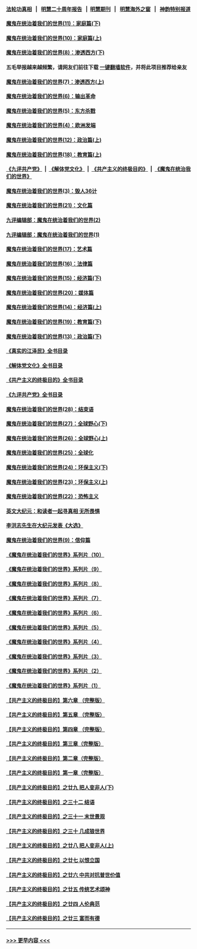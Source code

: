 #### [法轮功真相](https://github.com/gfw-breaker/truth/blob/master/README.md?t=0) &nbsp;&nbsp;|&nbsp;&nbsp; [明慧二十周年报告](https://github.com/gfw-breaker/mh-reports/blob/master/README.md?t=0) &nbsp;&nbsp;|&nbsp;&nbsp;[明慧期刊](https://github.com/gfw-breaker/mh-qikan) &nbsp;&nbsp;|&nbsp;&nbsp; [明慧海外之窗](https://github.com/gfw-breaker/mh-news/blob/master/README.md?t=0) &nbsp;&nbsp;|&nbsp;&nbsp; [神韵特别报道](https://github.com/gfw-breaker/mh-news/blob/master/shenyun.md?t=0)
#### [魔鬼在统治着我们的世界(11)：家庭篇(下)](../pages/nsc422/n10440961.md?t=12091901) 
#### [魔鬼在统治着我们的世界(10)：家庭篇(上)](../pages/nsc422/n10435448.md?t=12091901) 
#### [魔鬼在统治着我们的世界(8)：渗透西方(下)](../pages/nsc422/n10429603.md?t=12091901) 
#### 五毛举报越来越频繁，请网友们前往下载 [一键翻墙软件](https://github.com/gfw-breaker/ssr-accounts)，并将此项目推荐给亲友
#### [魔鬼在统治着我们的世界(7)：渗透西方(上)](../pages/nsc422/n10426013.md?t=12091901) 
#### [魔鬼在统治着我们的世界(6)：输出革命](../pages/nsc422/n10421536.md?t=12091901) 
#### [魔鬼在统治着我们的世界(5)：东方杀戮](../pages/nsc422/n10417707.md?t=12091901) 
#### [魔鬼在统治着我们的世界(4)：欧洲发端](../pages/nsc422/n10414890.md?t=12091901) 
#### [魔鬼在统治着我们的世界(12)：政治篇(上)](../pages/nsc422/n10444576.md?t=12091901) 
#### [魔鬼在统治着我们的世界(18)：教育篇(上)](../pages/nsc422/n10526970.md?t=12091901) 
#### [《九评共产党》](https://github.com/begood0513/9ping.md/blob/master/README.md) &nbsp;|&nbsp; [《解体党文化》](../../../../jtdwh.md/blob/master/README.md)  &nbsp;|&nbsp; [《共产主义的终极目的》](../../../../gczydzjmd.md/blob/master/README.md) &nbsp;|&nbsp; [《魔鬼在统治我们的世界》](../../../../mgztzwmdsj.md/blob/master/README.md) 
#### [魔鬼在统治着我们的世界(3)：毁人36计](../pages/nsc422/n10411583.md?t=12091901) 
#### [魔鬼在统治着我们的世界(21)：文化篇](../pages/nsc422/n10597706.md?t=12091901) 
#### [九评编辑部：魔鬼在统治着我们的世界(2)](../pages/nsc422/n10410036.md?t=12091901) 
#### [九评编辑部：魔鬼在统治着我们的世界(1)](../pages/nsc422/n10406825.md?t=12091901) 
#### [魔鬼在统治着我们的世界(17)：艺术篇](../pages/nsc422/n10499093.md?t=12091901) 
#### [魔鬼在统治着我们的世界(16)：法律篇](../pages/nsc422/n10485969.md?t=12091901) 
#### [魔鬼在统治着我们的世界(15)：经济篇(下)](../pages/nsc422/n10469975.md?t=12091901) 
#### [魔鬼在统治着我们的世界(20)：媒体篇](../pages/nsc422/n10586579.md?t=12091901) 
#### [魔鬼在统治着我们的世界(14)：经济篇(上)](../pages/nsc422/n10457370.md?t=12091901) 
#### [魔鬼在统治着我们的世界(19)：教育篇(下)](../pages/nsc422/n10564808.md?t=12091901) 
#### [魔鬼在统治着我们的世界(13)：政治篇(下)](../pages/nsc422/n10448270.md?t=12091901) 
#### [《真实的江泽民》全书目录](../pages/nsc422/n13721399.md?t=12091901) 
#### [《解体党文化》全书目录](../pages/nsc422/n13721157.md?t=12091901) 
#### [《共产主义的终极目的》全书目录](../pages/nsc422/n13721048.md?t=12091901) 
#### [《九评共产党》全书目录](../pages/nsc422/n13708085.md?t=12091901) 
#### [魔鬼在统治着我们的世界(28)：结束语](../pages/nsc422/n10936246.md?t=12091901) 
#### [魔鬼在统治着我们的世界(27)：全球野心(下)](../pages/nsc422/n10928319.md?t=12091901) 
#### [魔鬼在统治着我们的世界(26)：全球野心(上)](../pages/nsc422/n10900318.md?t=12091901) 
#### [魔鬼在统治着我们的世界(25)：全球化](../pages/nsc422/n10788205.md?t=12091901) 
#### [魔鬼在统治着我们的世界(24)：环保主义(下)](../pages/nsc422/n10695307.md?t=12091901) 
#### [魔鬼在统治着我们的世界(23)：环保主义(上)](../pages/nsc422/n10688613.md?t=12091901) 
#### [魔鬼在统治着我们的世界(22)：恐怖主义](../pages/nsc422/n10614727.md?t=12091901) 
#### [英文大纪元：和读者一起寻真相 无所畏惧](../pages/nsc422/n12542027.md?t=12091901) 
#### [李洪志先生在大纪元发表《大选》](../pages/nsc422/n12534746.md?t=12091901) 
#### [魔鬼在统治着我们的世界(9)：信仰篇](../pages/nsc422/n10432159.md?t=12091901) 
#### [《魔鬼在统治着我们的世界》系列片（10）](../pages/nsc422/n12292670.md?t=12091901) 
#### [《魔鬼在统治着我们的世界》系列片（9）](../pages/nsc422/n12290859.md?t=12091901) 
#### [《魔鬼在统治着我们的世界》系列片（8）](../pages/nsc422/n12287445.md?t=12091901) 
#### [《魔鬼在统治着我们的世界》系列片（7）](../pages/nsc422/n12283425.md?t=12091901) 
#### [《魔鬼在统治着我们的世界》系列片（6）](../pages/nsc422/n12282314.md?t=12091901) 
#### [《魔鬼在统治着我们的世界》系列片（5）](../pages/nsc422/n12281419.md?t=12091901) 
#### [《魔鬼在统治着我们的世界》系列片（4）](../pages/nsc422/n12274024.md?t=12091901) 
#### [《魔鬼在统治着我们的世界》系列片（3）](../pages/nsc422/n12271322.md?t=12091901) 
#### [《魔鬼在统治着我们的世界》系列片（2）](../pages/nsc422/n12269049.md?t=12091901) 
#### [《魔鬼在统治着我们的世界》系列片（1）](../pages/nsc422/n12267575.md?t=12091901) 
#### [【共产主义的终极目的】第六章 （完整版）](../pages/nsc422/n11428913.md?t=12091901) 
#### [【共产主义的终极目的】第五章 （完整版）](../pages/nsc422/n11428912.md?t=12091901) 
#### [【共产主义的终极目的】第四章 （完整版）](../pages/nsc422/n11428907.md?t=12091901) 
#### [【共产主义的终极目的】第三章（完整版）](../pages/nsc422/n11428848.md?t=12091901) 
#### [【共产主义的终极目的】第二章（完整版）](../pages/nsc422/n11428831.md?t=12091901) 
#### [【共产主义的终极目的】第一章（完整版）](../pages/nsc422/n11417651.md?t=12091901) 
#### [【共产主义的终极目的】之廿九 把人变非人(下)](../pages/nsc422/n11344140.md?t=12091901) 
#### [【共产主义的终极目的】之三十二 结语](../pages/nsc422/n11360535.md?t=12091901) 
#### [【共产主义的终极目的】之三十一 末世景观](../pages/nsc422/n11351129.md?t=12091901) 
#### [【共产主义的终极目的】之三十 几成狼世界](../pages/nsc422/n11348280.md?t=12091901) 
#### [【共产主义的终极目的】之廿八 把人变非人(上)](../pages/nsc422/n11340492.md?t=12091901) 
#### [【共产主义的终极目的】之廿七 以恨立国](../pages/nsc422/n11336944.md?t=12091901) 
#### [【共产主义的终极目的】之廿六 中共对抗普世价值](../pages/nsc422/n11324785.md?t=12091901) 
#### [【共产主义的终极目的】之廿五 传统艺术颂神](../pages/nsc422/n11296396.md?t=12091901) 
#### [【共产主义的终极目的】之廿四 人伦典范](../pages/nsc422/n11296397.md?t=12091901) 
#### [【共产主义的终极目的】之廿三 富而有德](../pages/nsc422/n11283598.md?t=12091901) 

----
#### [ >>> 更早内容 <<< ](../indexes/nsc422-earlier.md)
